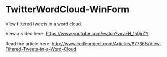 # TwitterWordCloud-WinForm
View filtered tweets in a word cloud.

View a video here: https://www.youtube.com/watch?v=vEH_1h0jrZY 

Read the article here:  http://www.codeproject.com/Articles/877365/View-Filtered-Tweets-in-a-Word-Cloud

